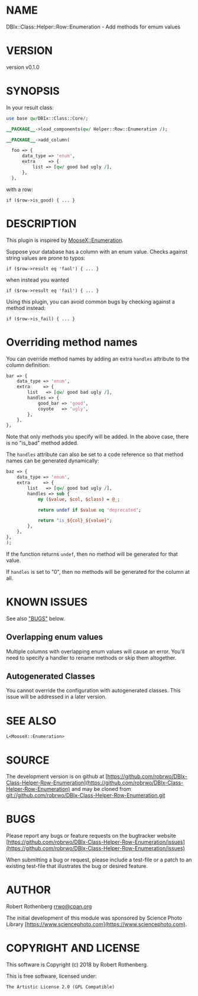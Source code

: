 # NAME

DBIx::Class::Helper::Row::Enumeration - Add methods for emum values

# VERSION

version v0.1.0

# SYNOPSIS

In your result class:

```perl
use base qw/DBIx::Class::Core/;

__PACKAGE__->load_components(qw/ Helper::Row::Enumeration /);

__PACKAGE__->add_column(

  foo => {
      data_type => 'enum',
      extra     => {
          list => [qw/ good bad ugly /],
      },
  },
```

with a row:

```
if ($row->is_good) { ... }
```

# DESCRIPTION

This plugin is inspired by [MooseX::Enumeration](https://metacpan.org/pod/MooseX::Enumeration).

Suppose your database has a column with an enum value. Checks against
string values are prone to typos:

```
if ($row->result eq 'faol') { ... }
```

when instead you wanted

```
if ($row->result eq 'fail') { ... }
```

Using this plugin, you can avoid common bugs by checking against a
method instead:

```
if ($row->is_fail) { ... }
```

# Overriding method names

You can override method names by adding an extra `handles` attribute
to the column definition:

```perl
bar => {
    data_type => 'enum',
    extra     => {
        list   => [qw/ good bad ugly /],
        handles => {
            good_bar => 'good',
            coyote   => 'ugly',
        },
    },
},
```

Note that only methods you specify will be added. In the above case,
there is no "is\_bad" method added.

The `handles` attribute can also be set to a code reference so that
method names can be generated dynamically:

```perl
baz => {
    data_type => 'enum',
    extra     => {
        list   => [qw/ good bad ugly /],
        handles => sub {
            my ($value, $col, $class) = @_;

            return undef if $value eq 'deprecated';

            return "is_${col}_${value}";
        },
    },
},
);
```

If the function returns `undef`, then no method will be generated for
that value.

If `handles` is set to "0", then no methods will be generated for the
column at all.

# KNOWN ISSUES

See also ["BUGS"](#bugs) below.

## Overlapping enum values

Multiple columns with overlapping enum values will cause an error.
You'll need to specify a handler to rename methods or skip them
altogether.

## Autogenerated Classes

You cannot override the configuration with autogenerated classes.
This issue will be addressed in a later version.

# SEE ALSO

```
L<MooseX::Enumeration>
```

# SOURCE

The development version is on github at [https://github.com/robrwo/DBIx-Class-Helper-Row-Enumeration](https://github.com/robrwo/DBIx-Class-Helper-Row-Enumeration)
and may be cloned from [git://github.com/robrwo/DBIx-Class-Helper-Row-Enumeration.git](git://github.com/robrwo/DBIx-Class-Helper-Row-Enumeration.git)

# BUGS

Please report any bugs or feature requests on the bugtracker website
[https://github.com/robrwo/DBIx-Class-Helper-Row-Enumeration/issues](https://github.com/robrwo/DBIx-Class-Helper-Row-Enumeration/issues)

When submitting a bug or request, please include a test-file or a
patch to an existing test-file that illustrates the bug or desired
feature.

# AUTHOR

Robert Rothenberg <rrwo@cpan.org>

The initial development of this module was sponsored by Science Photo
Library [https://www.sciencephoto.com](https://www.sciencephoto.com).

# COPYRIGHT AND LICENSE

This software is Copyright (c) 2018 by Robert Rothenberg.

This is free software, licensed under:

```
The Artistic License 2.0 (GPL Compatible)
```

